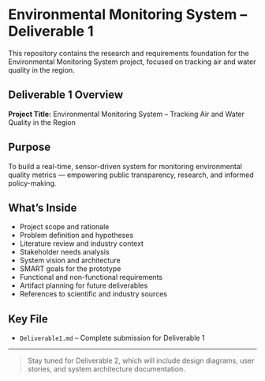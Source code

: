 # Environmental Monitoring System – Deliverable 1

This repository contains the research and requirements foundation for the Environmental Monitoring System project, focused on tracking air and water quality in the region.

## Deliverable 1 Overview

**Project Title:** Environmental Monitoring System – Tracking Air and Water Quality in the Region

## Purpose

To build a real-time, sensor-driven system for monitoring environmental quality metrics — empowering public transparency, research, and informed policy-making.

## What’s Inside

- Project scope and rationale
- Problem definition and hypotheses
- Literature review and industry context
- Stakeholder needs analysis
- System vision and architecture
- SMART goals for the prototype
- Functional and non-functional requirements
- Artifact planning for future deliverables
- References to scientific and industry sources

## Key File

- `Deliverable1.md` – Complete submission for Deliverable 1

---

> Stay tuned for Deliverable 2, which will include design diagrams, user stories, and system architecture documentation.
